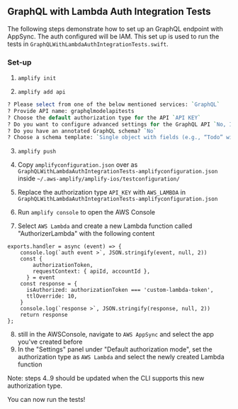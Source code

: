 ## GraphQL with Lambda Auth Integration Tests

The following steps demonstrate how to set up an GraphQL endpoint with AppSync. The auth configured will be IAM. This set up is used to run the tests in `GraphQLWithLambdaAuthIntegrationTests.swift`.

### Set-up

1. `amplify init`

2. `amplify add api`

```perl
? Please select from one of the below mentioned services: `GraphQL`
? Provide API name: graphqlmodelapitests
? Choose the default authorization type for the API `API KEY`
? Do you want to configure advanced settings for the GraphQL API `No, I am done.`
? Do you have an annotated GraphQL schema? `No`
? Choose a schema template: `Single object with fields (e.g., “Todo” with ID, name, description)`
```

3. `amplify push`

4. Copy `amplifyconfiguration.json` over as `GraphQLWithLambdaAuthIntegrationTests-amplifyconfiguration.json` inside `~/.aws-amplify/amplify-ios/testconfiguration/` 
5. Replace the authorization type `API_KEY` with  `AWS_LAMBDA` in `GraphQLWithLambdaAuthIntegrationTests-amplifyconfiguration.json` 

6. Run `amplify console` to open the AWS Console
7. Select `AWS Lambda` and create a new Lambda function called "AuthorizerLambda" with the following content
```
exports.handler = async (event) => {
    console.log(`auth event >`, JSON.stringify(event, null, 2))
    const {
        authorizationToken,
        requestContext: { apiId, accountId },
      } = event
    const response = {
      isAuthorized: authorizationToken === 'custom-lambda-token',
      ttlOverride: 10,
    }
    console.log(`response >`, JSON.stringify(response, null, 2))
    return response
};
```
8. still in the AWSConsole, navigate to `AWS AppSync` and select the app you've created before
9. In the "Settings" panel under "Default authorization mode", set the authorization type as `AWS Lambda` and select the newly created Lambda function

Note: steps 4..9 should be updated when the CLI supports this new authorization type.

You can now run the tests!
